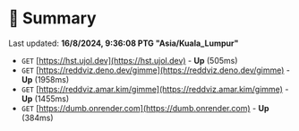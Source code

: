 # 📖 Summary
Last updated: **16/8/2024, 9:36:08 PTG "Asia/Kuala_Lumpur"**

- `GET` [https://hst.ujol.dev](https://hst.ujol.dev) - **Up** (505ms)
- `GET` [https://reddviz.deno.dev/gimme](https://reddviz.deno.dev/gimme) - **Up** (1958ms)
- `GET` [https://reddviz.amar.kim/gimme](https://reddviz.amar.kim/gimme) - **Up** (1455ms)
- `GET` [https://dumb.onrender.com](https://dumb.onrender.com) - **Up** (384ms)
